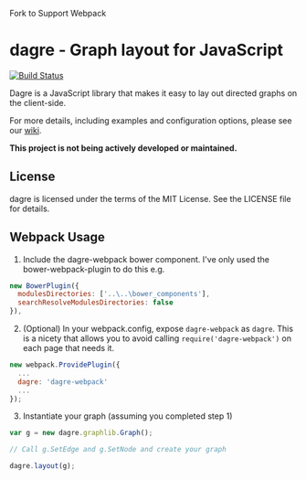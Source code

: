 Fork to Support Webpack
# dagre - Graph layout for JavaScript

[![Build Status](https://secure.travis-ci.org/cpettitt/dagre.png?branch=master)](http://travis-ci.org/cpettitt/dagre)

Dagre is a JavaScript library that makes it easy to lay out directed graphs on
the client-side.

For more details, including examples and configuration options, please see our
[wiki](https://github.com/cpettitt/dagre/wiki).

**This project is not being actively developed or maintained.**

## License

dagre is licensed under the terms of the MIT License. See the LICENSE file
for details.

## Webpack Usage

1. Include the dagre-webpack bower component. I've only used the bower-webpack-plugin to do this e.g.

```js
new BowerPlugin({
  modulesDirectories: ['..\..\bower_components'],
  searchResolveModulesDirectories: false
}),
```

2. (Optional) In your webpack.config, expose `dagre-webpack` as `dagre`. This is a nicety that allows you to avoid calling `require('dagre-webpack')` on each page that needs it.

```js
new webpack.ProvidePlugin({
  ...
  dagre: 'dagre-webpack'
  ...
});
```

3. Instantiate your graph (assuming you completed step 1)

```js
var g = new dagre.graphlib.Graph();

// Call g.SetEdge and g.SetNode and create your graph

dagre.layout(g);
```
